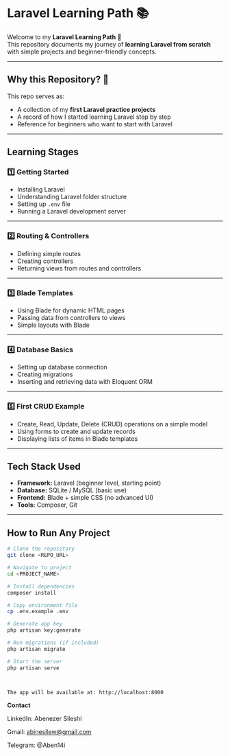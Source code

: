 # Laravel Learning Path 📚  

Welcome to my **Laravel Learning Path** 🚀  
This repository documents my journey of **learning Laravel from scratch** with simple projects and beginner-friendly concepts.  

---

## Why this Repository? 🤔  
This repo serves as:  
- A collection of my **first Laravel practice projects**  
- A record of how I started learning Laravel step by step  
- Reference for beginners who want to start with Laravel  

---

## Learning Stages  

### 1️⃣ Getting Started  
- Installing Laravel  
- Understanding Laravel folder structure  
- Setting up `.env` file  
- Running a Laravel development server  

---

### 2️⃣ Routing & Controllers  
- Defining simple routes  
- Creating controllers  
- Returning views from routes and controllers  

---

### 3️⃣ Blade Templates  
- Using Blade for dynamic HTML pages  
- Passing data from controllers to views  
- Simple layouts with Blade  

---

### 4️⃣ Database Basics  
- Setting up database connection  
- Creating migrations  
- Inserting and retrieving data with Eloquent ORM  

---

### 5️⃣ First CRUD Example  
- Create, Read, Update, Delete (CRUD) operations on a simple model  
- Using forms to create and update records  
- Displaying lists of items in Blade templates  

---

## Tech Stack Used  
- **Framework:** Laravel (beginner level, starting point)  
- **Database:** SQLite / MySQL (basic use)  
- **Frontend:** Blade + simple CSS (no advanced UI)  
- **Tools:** Composer, Git  

---

## How to Run Any Project  

```bash
# Clone the repository
git clone <REPO_URL>

# Navigate to project
cd <PROJECT_NAME>

# Install dependencies
composer install

# Copy environment file
cp .env.example .env

# Generate app key
php artisan key:generate

# Run migrations (if included)
php artisan migrate

# Start the server
php artisan serve



The app will be available at: http://localhost:8000
```

**Contact**

LinkedIn: Abenezer Sileshi

Gmail: abinesilew@gmail.com

Telegram: @Aben14i
